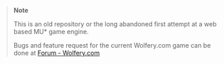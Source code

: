 > **Note**
>
> This is an old repository or the long abandoned first attempt at a web based MU* game engine.
>
> Bugs and feature request for the current Wolfery.com game can be done at [Forum - Wolfery.com](https://forum.wolfery.com)
